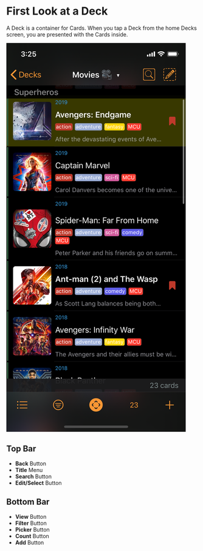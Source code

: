 # First Look at a Deck

A Deck is a container for Cards. When you tap a Deck from the home Decks screen, you are presented with the Cards inside.

![A typical Cards screen showing a Deck of Cards.](../.gitbook/assets/simulator-screen-shot-iphone-11-pro-2019-11-12-at-20.29.27.png)

## Top Bar

* **Back** Button
* **Title** Menu
* **Search** Button
* **Edit/Select** Button

## Bottom Bar

* **View** Button
* **Filter** Button
* **Picker** Button
* **Count** Button
* **Add** Button

